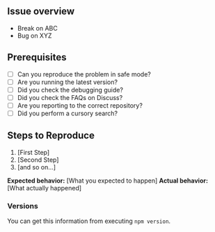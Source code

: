 ## Issue overview
- Break on ABC
- Bug on XYZ

## Prerequisites
* [ ] Can you reproduce the problem in safe mode?
* [ ] Are you running the latest version?
* [ ] Did you check the debugging guide?
* [ ] Did you check the FAQs on Discuss?
* [ ] Are you reporting to the correct repository?
* [ ] Did you perform a cursory search?

## Steps to Reproduce
1. [First Step]
2. [Second Step]
3. [and so on...]

**Expected behavior:** [What you expected to happen]
**Actual behavior:** [What actually happened]

### Versions
You can get this information from executing `npm version`.
